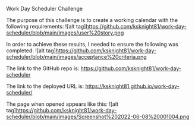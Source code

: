 Work Day Scheduler Challenge

The purpose of this challenge is to create a working calendar with the following requirements:
![alt tag]https://github.com/ksknight81/work-day-scheduler/blob/main/images/user%20story.png

In order to achieve these results, I needed to ensure the following was completed:
![alt tag]https://github.com/ksknight81/work-day-scheduler/blob/main/images/acceptance%20criteria.png

The link to the GitHub repo is:  https://github.com/ksknight81/work-day-scheduler

The link to the deployed URL is: https://ksknight81.github.io/work-day-scheduler/

The page when opened appears like this: 
![alt tag]https://github.com/ksknight81/work-day-scheduler/blob/main/images/Screenshot%202022-06-08%20001004.png



